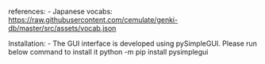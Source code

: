 references:
	- Japanese vocabs: https://raw.githubusercontent.com/cemulate/genki-db/master/src/assets/vocab.json

Installation:
	- The GUI interface is developed using pySimpleGUI. Please run below command to install it
	  python -m pip install pysimplegui 
	